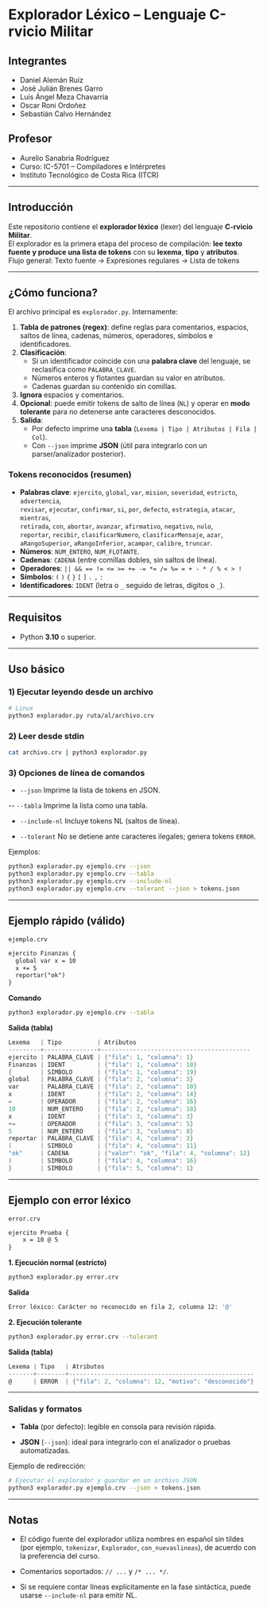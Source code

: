 # Explorador Léxico – Lenguaje **C-rvicio Militar**

## Integrantes
- Daniel Alemán Ruiz  
- José Julián Brenes Garro  
- Luis Ángel Meza Chavarría  
- Oscar Roni Ordoñez  
- Sebastián Calvo Hernández  

## Profesor
- Aurelio Sanabria Rodríguez  
- Curso: IC-5701 – Compiladores e Intérpretes  
- Instituto Tecnológico de Costa Rica (ITCR)

---

## Introducción
Este repositorio contiene el **explorador léxico** (lexer) del lenguaje **C-rvicio Militar**.  
El explorador es la primera etapa del proceso de compilación: **lee texto fuente y produce una lista de tokens** con su **lexema**, **tipo** y **atributos**.  
Flujo general: Texto fuente → Expresiones regulares → Lista de tokens


---

## ¿Cómo funciona?
El archivo principal es `explorador.py`. Internamente:

1. **Tabla de patrones (regex)**: define reglas para comentarios, espacios, saltos de línea, cadenas, números, operadores, símbolos e identificadores.
2. **Clasificación**:
   - Si un identificador coincide con una **palabra clave** del lenguaje, se reclasifica como `PALABRA_CLAVE`.
   - Números enteros y flotantes guardan su valor en atributos.
   - Cadenas guardan su contenido sin comillas.
3. **Ignora** espacios y comentarios.
4. **Opcional**: puede emitir tokens de salto de línea (`NL`) y operar en **modo tolerante** para no detenerse ante caracteres desconocidos.
5. **Salida**:
   - Por defecto imprime una **tabla** (`Lexema | Tipo | Atributos | Fila | Col`).
   - Con `--json` imprime **JSON** (útil para integrarlo con un parser/analizador posterior).

### Tokens reconocidos (resumen)
- **Palabras clave**: `ejercito`, `global`, `var`, `mision`, `severidad`, `estricto`, `advertencia`,  
  `revisar`, `ejecutar`, `confirmar`, `si`, `por`, `defecto`, `estrategia`, `atacar`, `mientras`,  
  `retirada`, `con`, `abortar`, `avanzar`, `afirmativo`, `negativo`, `nulo`,  
  `reportar`, `recibir`, `clasificarNumero`, `clasificarMensaje`, `azar`,  
  `aRangoSuperior`, `aRangoInferior`, `acampar`, `calibre`, `truncar`.
- **Números**: `NUM_ENTERO`, `NUM_FLOTANTE`.
- **Cadenas**: `CADENA` (entre comillas dobles, sin saltos de línea).
- **Operadores**: `|| && == != <= >= += -= *= /= %= = + - * / % < > !`
- **Símbolos**: `(` `)` `{` `}` `[` `]` `.` `,` `:`
- **Identificadores**: `IDENT` (letra o `_` seguido de letras, dígitos o `_`).

---

## Requisitos
- Python **3.10** o superior.

---

## Uso básico

### 1) Ejecutar leyendo desde un archivo
```bash
# Linux
python3 explorador.py ruta/al/archivo.crv
```

### 2) Leer desde stdin

```bash
cat archivo.crv | python3 explorador.py
```

### 3) Opciones de línea de comandos

- `--json`
Imprime la lista de tokens en JSON.

-- `--tabla`
Imprime la lista como una tabla.

- `--include-nl`
Incluye tokens NL (saltos de línea).

- `--tolerant`
No se detiene ante caracteres ilegales; genera tokens `ERROR`.

Ejemplos:

```bash
python3 explorador.py ejemplo.crv --json
python3 explorador.py ejemplo.crv --tabla
python3 explorador.py ejemplo.crv --include-nl
python3 explorador.py ejemplo.crv --tolerant --json > tokens.json
```

---

## Ejemplo rápido (válido)
`ejemplo.crv`

```txt
ejercito Finanzas {
  global var x = 10
  x += 5
  reportar("ok")
}
```

**Comando**

```bash
python3 explorador.py ejemplo.crv --tabla
```

**Salida (tabla)**

```csharp
Lexema   | Tipo          | Atributos                                
---------+---------------+------------------------------------------
ejercito | PALABRA_CLAVE | {"fila": 1, "columna": 1}                
Finanzas | IDENT         | {"fila": 1, "columna": 10}               
{        | SIMBOLO       | {"fila": 1, "columna": 19}               
global   | PALABRA_CLAVE | {"fila": 2, "columna": 3}                
var      | PALABRA_CLAVE | {"fila": 2, "columna": 10}               
x        | IDENT         | {"fila": 2, "columna": 14}               
=        | OPERADOR      | {"fila": 2, "columna": 16}               
10       | NUM_ENTERO    | {"fila": 2, "columna": 18}               
x        | IDENT         | {"fila": 3, "columna": 3}                
+=       | OPERADOR      | {"fila": 3, "columna": 5}                
5        | NUM_ENTERO    | {"fila": 3, "columna": 8}                
reportar | PALABRA_CLAVE | {"fila": 4, "columna": 3}                
(        | SIMBOLO       | {"fila": 4, "columna": 11}               
"ok"     | CADENA        | {"valor": "ok", "fila": 4, "columna": 12}
)        | SIMBOLO       | {"fila": 4, "columna": 16}               
}        | SIMBOLO       | {"fila": 5, "columna": 1}  
```

---

## Ejemplo con error léxico
`error.crv`

```txt
ejercito Prueba {
    x = 10 @ 5
}
```

**1. Ejecución normal (estricto)**

```bash
python3 explorador.py error.crv
```

**Salida**

```bash
Error léxico: Carácter no reconocido en fila 2, columna 12: '@'
```

**2. Ejecución tolerante**

```bash
python3 explorador.py error.crv --tolerant
```

**Salida (tabla)**

```csharp
Lexema | Tipo   | Atributos                      
-------+--------+----------------------------------------------------
@      | ERROR  | {"fila": 2, "columna": 12, "motivo": "desconocido"}
```

---

### Salidas y formatos

- **Tabla** (por defecto): legible en consola para revisión rápida.

- **JSON** (`--json`): ideal para integrarlo con el analizador o pruebas automatizadas.

Ejemplo de redirección:

```bash
# Ejecutar el explorador y guardar en un archivo JSON
python3 explorador.py ejemplo.crv --json > tokens.json
```

---

## Notas

- El código fuente del explorador utiliza nombres en español sin tildes (por ejemplo, `tokenizar`, `Explorador`, `con_nuevaslineas`), de acuerdo con la preferencia del curso.

- Comentarios soportados: `// ...` y `/* ... */`.

- Si se requiere contar líneas explícitamente en la fase sintáctica, puede usarse          `--include-nl` para emitir NL.